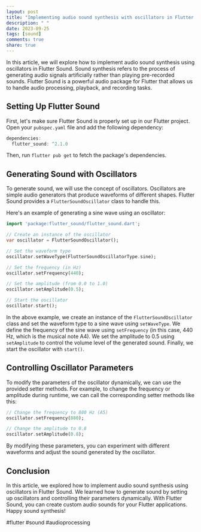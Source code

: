 ```yaml
---
layout: post
title: "Implementing audio sound synthesis with oscillators in Flutter Sound"
description: " "
date: 2023-09-25
tags: [sound]
comments: true
share: true
---
```


In this article, we will explore how to implement audio sound synthesis using oscillators in Flutter Sound. Sound synthesis refers to the process of generating audio signals artificially rather than playing pre-recorded sounds. Flutter Sound is a powerful audio package for Flutter that allows us to handle audio processing, playback, and recording tasks.

## Setting Up Flutter Sound

First, let's make sure Flutter Sound is properly set up in our Flutter project. Open your `pubspec.yaml` file and add the following dependency:

```dart
dependencies:
  flutter_sound: ^2.1.0
```

Then, run `flutter pub get` to fetch the package's dependencies.

## Generating Sound with Oscillators

To generate sound, we will use the concept of oscillators. Oscillators are simple audio generators that produce waveforms of different shapes. Flutter Sound provides a `FlutterSoundOscillator` class to handle this.

Here's an example of generating a sine wave using an oscillator:

```dart
import 'package:flutter_sound/flutter_sound.dart';

// Create an instance of the oscillator
var oscillator = FlutterSoundOscillator();

// Set the waveform type
oscillator.setWaveType(FlutterSoundOscillatorType.sine);

// Set the frequency (in Hz)
oscillator.setFrequency(440);

// Set the amplitude (from 0.0 to 1.0)
oscillator.setAmplitude(0.5);

// Start the oscillator
oscillator.start();
```

In the above example, we create an instance of the `FlutterSoundOscillator` class and set the waveform type to a sine wave using `setWaveType`. We define the frequency of the sine wave using `setFrequency` (in this case, 440 Hz, which is the musical note A4). We set the amplitude to 0.5 using `setAmplitude` to control the volume level of the generated sound. Finally, we start the oscillator with `start()`.

## Controlling Oscillator Parameters

To modify the parameters of the oscillator dynamically, we can use the provided setter methods. For example, to change the frequency or amplitude during runtime, we can call the corresponding setter methods like this:

```dart
// Change the frequency to 880 Hz (A5)
oscillator.setFrequency(880);

// Change the amplitude to 0.8
oscillator.setAmplitude(0.8);
```

By modifying these parameters, you can experiment with different waveforms and adjust the sound generated by the oscillator.

## Conclusion

In this article, we explored how to implement audio sound synthesis using oscillators in Flutter Sound. We learned how to generate sound by setting up oscillators and controlling their parameters dynamically. With Flutter Sound, you can create custom audio sounds for your Flutter applications. Happy sound synthesis!

#flutter #sound #audioprocessing